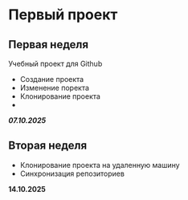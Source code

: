 # Первый проект
## Первая неделя
Учебный проект для Github
-  Создание проекта
-  Изменение поректа
-  Клонирование проекта
-  
***07.10.2025***

## Вторая неделя
- Клонирование проекта на удаленную машину
- Синхронизация репозиториев

**14.10.2025**
